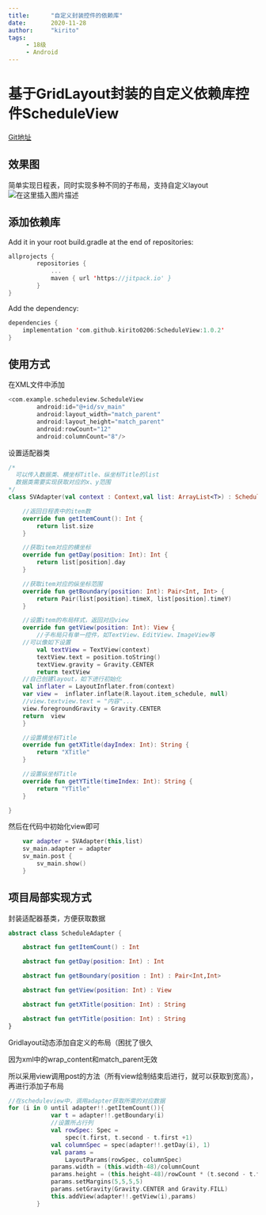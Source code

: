 ```yaml
---
title:      "自定义封装控件的依赖库"
date:       2020-11-28
author:     "kirito"
tags:
     - 18级
     - Android
---
```


# 基于GridLayout封装的自定义依赖库控件ScheduleView
[Git地址](https://github.com/kirito0206/ScheduleView)
## 效果图
简单实现日程表，同时实现多种不同的子布局，支持自定义layout
![在这里插入图片描述](https://img-blog.csdnimg.cn/20201127230329561.jpg?x-oss-process=image/watermark,type_ZmFuZ3poZW5naGVpdGk,shadow_10,text_aHR0cHM6Ly9ibG9nLmNzZG4ubmV0L3FxXzQ1MjEyNzc1,size_16,color_FFFFFF,t_70#pic_center)

## 添加依赖库
Add it in your root build.gradle at the end of repositories:
```kotlin
allprojects {
		repositories {
			...
			maven { url 'https://jitpack.io' }
		}
}
```

Add the dependency:
```kotlin
dependencies {
    implementation 'com.github.kirito0206:ScheduleView:1.0.2'
}
```

## 使用方式
在XML文件中添加
```kotlin
<com.example.scheduleview.ScheduleView
	    android:id="@+id/sv_main"
	    android:layout_width="match_parent"
	    android:layout_height="match_parent"
	    android:rowCount="12"
	    android:columnCount="8"/>
```

设置适配器类

```kotlin
/*
  可以传入数据类、横坐标Title、纵坐标Title的list
  数据类需要实现获取对应的x、y范围
*/
class SVAdapter(val context : Context,val list: ArrayList<T>) : ScheduleAdapter() {

    //返回日程表中的item数
    override fun getItemCount(): Int {
        return list.size
    }

    //获取item对应的横坐标
    override fun getDay(position: Int): Int {
        return list[position].day
    }

    //获取item对应的纵坐标范围
    override fun getBoundary(position: Int): Pair<Int, Int> {
        return Pair(list[position].timeX, list[position].timeY)
    }

    //设置item的布局样式，返回对应view
    override fun getView(position: Int): View {
    	//子布局只有单一控件，如TextView、EditView、ImageView等
	//可以像如下设置
        val textView = TextView(context)
        textView.text = position.toString()
        textView.gravity = Gravity.CENTER
        return textView
	//自己创建layout，如下进行初始化
	val inflater = LayoutInflater.from(context)
	var view =  inflater.inflate(R.layout.item_schedule, null)
	//view.textview.text = "内容"...
	view.foregroundGravity = Gravity.CENTER
	return  view
    }

    //设置横坐标Title
    override fun getXTitle(dayIndex: Int): String {
        return "XTitle"
    }

    //设置纵坐标Title
    override fun getYTitle(timeIndex: Int): String {
        return "YTitle"
    }

}
```
然后在代码中初始化view即可
```kotlin
	var adapter = SVAdapter(this,list)
	sv_main.adapter = adapter
	sv_main.post {
		sv_main.show()
	}
```
## 项目局部实现方式
封装适配器基类，方便获取数据
```kotlin
abstract class ScheduleAdapter {

    abstract fun getItemCount() : Int

    abstract fun getDay(position: Int) : Int

    abstract fun getBoundary(position : Int) : Pair<Int,Int>

    abstract fun getView(position: Int) : View

    abstract fun getXTitle(position: Int) : String

    abstract fun getYTitle(position: Int) : String
}
```
Gridlayout动态添加自定义的布局（困扰了很久

因为xml中的wrap_content和match_parent无效

所以采用view调用post的方法（所有view绘制结束后进行，就可以获取到宽高），再进行添加子布局

```kotlin
//在scheduleview中，调用adapter获取所需的对应数据
for (i in 0 until adapter!!.getItemCount()){
            var t = adapter!!.getBoundary(i)
			//设置所占行列
            val rowSpec: Spec =
                spec(t.first, t.second - t.first +1)
            val columnSpec = spec(adapter!!.getDay(i), 1)
            val params =
                LayoutParams(rowSpec, columnSpec)
            params.width = (this.width-48)/columnCount
            params.height = (this.height-48)/rowCount * (t.second - t.first +1)
            params.setMargins(5,5,5,5)
            params.setGravity(Gravity.CENTER and Gravity.FILL)
            this.addView(adapter!!.getView(i),params)
        }
```